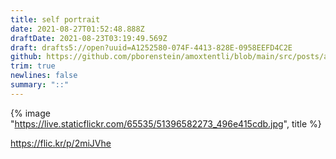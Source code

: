 ```yaml
---
title: self portrait
date: 2021-08-27T01:52:48.888Z
draftDate: 2021-08-23T03:19:49.569Z
draft: drafts5://open?uuid=A1252580-074F-4413-828E-0958EEFD4C2E
github: https://github.com/pborenstein/amoxtentli/blob/main/src/posts/a1252580-074f-4413-828e-0958eefd4c2e.md
trim: true
newlines: false
summary: "::"
---
```


{% image "https://live.staticflickr.com/65535/51396582273_496e415cdb.jpg", title %}

https://flic.kr/p/2miJVhe
